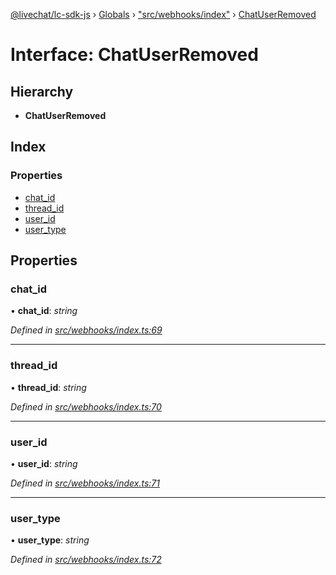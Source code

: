 [@livechat/lc-sdk-js](../README.md) › [Globals](../globals.md) › ["src/webhooks/index"](../modules/_src_webhooks_index_.md) › [ChatUserRemoved](_src_webhooks_index_.chatuserremoved.md)

# Interface: ChatUserRemoved

## Hierarchy

* **ChatUserRemoved**

## Index

### Properties

* [chat_id](_src_webhooks_index_.chatuserremoved.md#chat_id)
* [thread_id](_src_webhooks_index_.chatuserremoved.md#thread_id)
* [user_id](_src_webhooks_index_.chatuserremoved.md#user_id)
* [user_type](_src_webhooks_index_.chatuserremoved.md#user_type)

## Properties

###  chat_id

• **chat_id**: *string*

*Defined in [src/webhooks/index.ts:69](https://github.com/livechat/lc-sdk-js/blob/8143b05/src/webhooks/index.ts#L69)*

___

###  thread_id

• **thread_id**: *string*

*Defined in [src/webhooks/index.ts:70](https://github.com/livechat/lc-sdk-js/blob/8143b05/src/webhooks/index.ts#L70)*

___

###  user_id

• **user_id**: *string*

*Defined in [src/webhooks/index.ts:71](https://github.com/livechat/lc-sdk-js/blob/8143b05/src/webhooks/index.ts#L71)*

___

###  user_type

• **user_type**: *string*

*Defined in [src/webhooks/index.ts:72](https://github.com/livechat/lc-sdk-js/blob/8143b05/src/webhooks/index.ts#L72)*

